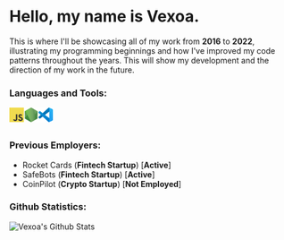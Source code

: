 # Hello, my name is Vexoa.

This is where I'll be showcasing all of my work from **2016** to **2022**, illustrating my programming beginnings and how I've improved my code patterns throughout the years. This will show my development and the direction of my work in the future.


### Languages and Tools: 

<img align="left" alt="JavaScript" width="26px" src="https://raw.githubusercontent.com/github/explore/80688e429a7d4ef2fca1e82350fe8e3517d3494d/topics/javascript/javascript.png" /> <img align="left" alt="Node.js" width="26px" src="https://raw.githubusercontent.com/github/explore/80688e429a7d4ef2fca1e82350fe8e3517d3494d/topics/nodejs/nodejs.png" /> <p> <p><img align="left" alt="Visual Studio Code" width="26px" src="https://raw.githubusercontent.com/github/explore/80688e429a7d4ef2fca1e82350fe8e3517d3494d/topics/visual-studio-code/visual-studio-code.png" />

<br />
<br />

### Previous Employers:

 - Rocket Cards (**Fintech Startup**) [**Active**]
- SafeBots (**Fintech Startup**) [**Active**]
- CoinPilot (**Crypto Startup**) [**Not Employed**]

### Github Statistics:

![Vexoa's Github Stats](https://github-readme-stats.vercel.app/api?username=VexoaXYZ&show_icons=true&theme=dracula&count_private=true&include_all_commits=true&hide=contribs,issues,stars)
